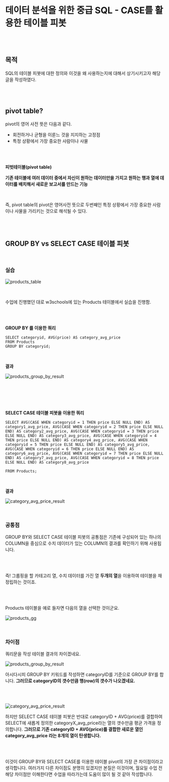 # 데이터 분석을 위한 중급 SQL - CASE를 활용한 테이블 피봇

<br>

<br>

## 목적

SQL의 테이블 피봇에 대한 정의와 이것을 왜 사용하는지에 대해서 상기시키고자 해당 글을 작성하였다. 

<br>

<br>

## pivot table?

pivot의 영어 사전 뜻은 다음과 같다. 

* 회전하거나 균형을 이룬느 것을 지지하는 고정점 
* 특정 상황에서 가장 중요한 사람이나 사물 

<br>

<br>

**피벗테이블(pivot table)**

**기존 테이블에 여러 데이터 중에서 자신이 원하는 데이터만을 가지고 원하는 행과 열에 데이터를 배치해서 새로운 보고서를 만드는 기능**

<br>

즉, pivot table의 pivot은 영어사전 뜻으로 두번째인 특정 상황에서 가장 중요한 사람이나 사물을 가리키는 것으로 해석될 수 있다.

<br>

<br>

## GROUP BY vs SELECT CASE 테이블 피봇

<br>

### 실습

![products_table](D:\데이터리안숙제\2주차과제\case\products_table.png)

<br>

수업에 진행했던 대로 w3schools에 있는 Products 테이블에서 실습을 진행함. 

<br>

<br>

**GROUP BY 를 이용한 쿼리**

```mysql
SELECT categoryid, AVG(price) AS category_avg_price
FROM Products
GROUP BY categoryid;
```

<br>

**결과**

![products_group_by_result](D:\데이터리안숙제\2주차과제\case\products_group_by_result.png)

<br>

<br>

<br>

<br>

**SELECT CASE 테이블 피봇을 이용한 쿼리**

```mysql
SELECT AVG(CASE WHEN categoryid = 1 THEN price ELSE NULL END) AS category1_avg_price, AVG(CASE WHEN categoryid = 2 THEN price ELSE NULL END) AS category2_avg_price, AVG(CASE WHEN categoryid = 3 THEN price ELSE NULL END) AS category3_avg_price, AVG(CASE WHEN categoryid = 4 THEN price ELSE NULL END) AS category4_avg_price, AVG(CASE WHEN categoryid = 5 THEN price ELSE NULL END) AS category5_avg_price, AVG(CASE WHEN categoryid = 6 THEN price ELSE NULL END) AS category6_avg_price, AVG(CASE WHEN categoryid = 7 THEN price ELSE NULL END) AS category7_avg_price, AVG(CASE WHEN categoryid = 8 THEN price ELSE NULL END) AS category8_avg_price

FROM Products;
```

<br>

**결과**

![category_avg_price_result](D:\데이터리안숙제\2주차과제\case\category_avg_price_result.png)

<br>

### 공통점

GROUP BY와 SELECT CASE 테이블 피봇의 공통점은 기존에 구성되어 있는 하나의 COLUMN을 중심으로 수치 데이터가 있는 COLUMN의 결과를 확인하기 위해 사용됩니다. 

<br>

<br>

즉! 그룹핑을 할 카테고리 열, 수치 데이터를 가진 열 **두개의 열**을 이용하여 테이블을 재정립하는 것이죠. 

<br>

<br>

Products 테이블을 예로 들자면 다음의 열을 선택한 것이군요. 

![products_gg](D:\데이터리안숙제\2주차과제\case\products_gg.png)

<br>

### 차이점 

 쿼리문을 작성 테이블 결과의 차이겠네요.  

![products_group_by_result](D:\데이터리안숙제\2주차과제\case\products_group_by_result.png)

아시다시피 GROUP BY 키워드를 작성하면 categoryID를 기준으로 GROUP BY를 합니다. **그러므로 categoryID의 갯수만큼 행(row)의 갯수가 나오겠네요.** 

<br>

<br>

![category_avg_price_result](D:\데이터리안숙제\2주차과제\case\category_avg_price_result.png)

하지만 SELECT CASE 테이블 피봇은 반대로 categoryID + AVG(price)를 결합하여 SELECT에 새롭게 정의한 categoryX_avg_price라는 열의 갯수만큼 평균 가격을 정의합니다. **그러므로 기존 categoryID + AVG(price)를 결합한 새로운 열인 category_avg_price 라는 8개의 열이 탄생합니다.** 

<br>

<br>

이것이 GROUP BY와 SELECT CASE를 이용한 테이블 pivot의 가장 큰 차이점이라고 생각합니다. 여러가지 다른 차이점도 분명히 있겠지만 본질은 이것이며, 월요일 수업 전 해당 차이점만 이해한다면 수업을 따라가는데 도움이 많이 될 것 같아 작성합니다.
